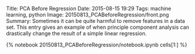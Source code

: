 Title: PCA Before Regression
Date: 2015-08-15 19:29
Tags: machine learning, python
Image: 20150813_PCABeforeRegression/front.png
Summary: Sometimes it can be quite harmful to remove features in a data set. This entry gives an example of when principle component analysis can drastically change the result of a simple linear regression.

{% notebook 20150813_PCABeforeRegression/notebook.ipynb cells[1:] %}
